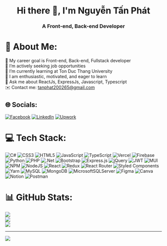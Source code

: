 <h1 align="center">Hi there 👋, I'm Nguyễn Tấn Phát</h1>
<h3 align="center">A Front-end, Back-end Developer</h3>

# 💫 About Me:
🔭 My career goal is Front-end, Back-end, Fullstack developer<br>🤝 I’m actively seeking job opportunities<br>🌱 I’m currently learning at Ton Duc Thang University<br>💬 I am enthusiastic, motivated, and eager to learn<br>👀 Ask me about ReactJs, ExpressJs, Javascript, Typescript<br>✉️ Contact me: tanphat200265@gmail.com


## 🌐 Socials:
[![Facebook](https://img.shields.io/badge/Facebook-%231877F2.svg?logo=Facebook&logoColor=white)](https://facebook.com/phahuydiacau) [![LinkedIn](https://img.shields.io/badge/LinkedIn-%230077B5.svg?logo=linkedin&logoColor=white)](https://linkedin.com/in/nguy%E1%BB%85n-t%E1%BA%A5n-ph%C3%A1t-006564218/) [![Upwork](https://img.shields.io/badge/-UpWork-green)](https://www.upwork.com/freelancers/~019c612a283a903d4b)

# 💻 Tech Stack:
![C#](https://img.shields.io/badge/c%23-%23239120.svg?style=flat&logo=c-sharp&logoColor=white) ![CSS3](https://img.shields.io/badge/css3-%231572B6.svg?style=flat&logo=css3&logoColor=white) ![HTML5](https://img.shields.io/badge/html5-%23E34F26.svg?style=flat&logo=html5&logoColor=white) ![JavaScript](https://img.shields.io/badge/javascript-%23323330.svg?style=flat&logo=javascript&logoColor=%23F7DF1E) ![TypeScript](https://img.shields.io/badge/typescript-%23007ACC.svg?style=flat&logo=typescript&logoColor=white) ![Vercel](https://img.shields.io/badge/vercel-%23000000.svg?style=flat&logo=vercel&logoColor=white) ![Firebase](https://img.shields.io/badge/firebase-%23039BE5.svg?style=flat&logo=firebase) ![Python](https://img.shields.io/badge/python-3670A0?style=flat&logo=python&logoColor=ffdd54) ![PHP](https://img.shields.io/badge/php-%23777BB4.svg?style=flat&logo=php&logoColor=white) ![.Net](https://img.shields.io/badge/.NET-5C2D91?style=flat&logo=.net&logoColor=white) ![Bootstrap](https://img.shields.io/badge/bootstrap-%23563D7C.svg?style=flat&logo=bootstrap&logoColor=white) ![Express.js](https://img.shields.io/badge/express.js-%23404d59.svg?style=flat&logo=express&logoColor=%2361DAFB) ![jQuery](https://img.shields.io/badge/jquery-%230769AD.svg?style=flat&logo=jquery&logoColor=white) ![JWT](https://img.shields.io/badge/JWT-black?style=flat&logo=JSON%20web%20tokens) ![MUI](https://img.shields.io/badge/MUI-%230081CB.svg?style=flat&logo=material-ui&logoColor=white) ![NPM](https://img.shields.io/badge/NPM-%23000000.svg?style=flat&logo=npm&logoColor=white) ![NodeJS](https://img.shields.io/badge/node.js-6DA55F?style=flat&logo=node.js&logoColor=white) ![React](https://img.shields.io/badge/react-%2320232a.svg?style=flat&logo=react&logoColor=%2361DAFB) ![Redux](https://img.shields.io/badge/redux-%23593d88.svg?style=flat&logo=redux&logoColor=white) ![React Router](https://img.shields.io/badge/React_Router-CA4245?style=flat&logo=react-router&logoColor=white) ![Styled Components](https://img.shields.io/badge/styled--components-DB7093?style=flat&logo=styled-components&logoColor=white) ![Yarn](https://img.shields.io/badge/yarn-%232C8EBB.svg?style=flat&logo=yarn&logoColor=white) ![MySQL](https://img.shields.io/badge/mysql-%2300f.svg?style=flat&logo=mysql&logoColor=white) ![MongoDB](https://img.shields.io/badge/MongoDB-%234ea94b.svg?style=flat&logo=mongodb&logoColor=white) ![MicrosoftSQLServer](https://img.shields.io/badge/Microsoft%20SQL%20Sever-CC2927?style=flat&logo=microsoft%20sql%20server&logoColor=white) 	![Figma](https://img.shields.io/badge/figma-%23F24E1E.svg?style=flat&logo=figma&logoColor=white) ![Canva](https://img.shields.io/badge/Canva-%2300C4CC.svg?style=flat&logo=Canva&logoColor=white) ![Notion](https://img.shields.io/badge/Notion-%23000000.svg?style=flat&logo=notion&logoColor=white) ![Postman](https://img.shields.io/badge/Postman-FF6C37?style=flat&logo=postman&logoColor=white)
# 📊 GitHub Stats:
![](https://github-readme-stats.vercel.app/api?username=IT-NguyenTanPhat&theme=dark&hide_border=true&include_all_commits=false&count_private=false)<br/>
![](https://github-readme-streak-stats.herokuapp.com/?user=IT-NguyenTanPhat&theme=dark&hide_border=true)<br/>
![](https://github-readme-stats.vercel.app/api/top-langs/?username=IT-NguyenTanPhat&theme=dark&hide_border=true&include_all_commits=false&count_private=false&layout=compact)

---
[![](https://visitcount.itsvg.in/api?id=IT-NguyenTanPhat&icon=5&color=1)](https://visitcount.itsvg.in)
